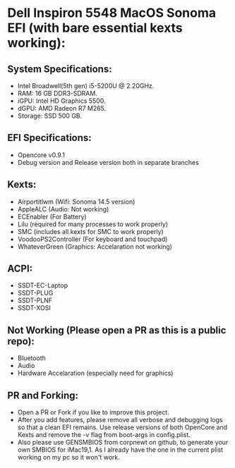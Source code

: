 # Dell Inspiron 5548 MacOS Sonoma EFI (with bare essential kexts working):

## System Specifications:

- Intel Broadwell(5th gen) i5-5200U @ 2.20GHz.
- RAM: 16 GB DDR3-SDRAM.
- iGPU: Intel HD Graphics 5500.
- dGPU: AMD Radeon R7 M265.
- Storage: SSD 500 GB.

## EFI Specifications:

- Opencore v0.9.1
- Debug version and Release version both in separate branches

## Kexts:

- Airportitlwm (Wifi: Sonoma 14.5 version)
- AppleALC (Audio: Not working)
- ECEnabler (For Battery)
- Lilu (required for many processes to work properly)
- SMC (includes all kexts for SMC to work properly)
- VoodooPS2Controller (For keyboard and touchpad)
- WhateverGreen (Graphics: Accelaration not working)

## ACPI:

- SSDT-EC-Laptop
- SSDT-PLUG
- SSDT-PLNF
- SSDT-XOSI

## Not Working (Please open a PR as this is a public repo):

- Bluetooth
- Audio
- Hardware Accelaration (especially need for graphics)

## PR and Forking:

- Open a PR or Fork if you like to improve this project.
- After you add features, please remove all verbose and debugging logs so that a clean EFI remains. Use release versions of both OpenCore and Kexts and remove the -v flag from boot-args in config.plist.
- Also please use GENSMBIOS from corpnewt on github, to generate your own SMBIOS for iMac19,1. As I already have the one in the current plist working on my pc so it won't work.
